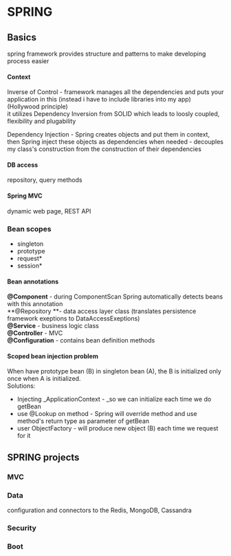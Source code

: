 # SPRING

## Basics

spring framework provides structure and patterns to make developing process easier

#### Context

Inverse of Control - framework manages all the dependencies and puts your application in this (instead i have to include libraries into my app) (Hollywood principle)\
it utilizes Dependency Inversion from SOLID which leads to loosly coupled, flexibility and plugability

Dependency Injection - Spring creates objects and put them in context, then Spring inject these objects as dependencies when needed - decouples my class's construction from the construction of their dependencies

#### DB access

repository, query methods

#### Spring MVC

dynamic web page, REST API

### Bean scopes

* singleton
* prototype
* request\*
* session\*

#### Bean annotations

**@Component** - during ComponentScan Spring automatically detects beans with this annotation\
**@Repository **- data access layer class (translates persistence framework exeptions to DataAccessExeptions)\
**@Service** - business logic class\
**@Controller** - MVC\
**@Configuration** - contains bean definition methods&#x20;

#### &#x20;S**coped bean injection problem**

When have prototype bean (B) in singleton bean (A), the B is initialized only once when A is initialized.\
Solutions:

* Injecting _ApplicationContext - _so we can initialize each time we do getBean
* use @Lookup on method - Spring will override method and use method's return type as parameter of getBean
* user ObjectFactory - will produce new object (B) each time we request for it

## SPRING projects

### MVC

### Data

configuration and connectors to the Redis, MongoDB, Cassandra&#x20;

### Security

### Boot


